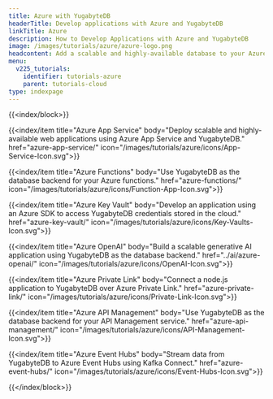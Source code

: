```yaml
---
title: Azure with YugabyteDB
headerTitle: Develop applications with Azure and YugabyteDB
linkTitle: Azure
description: How to Develop Applications with Azure and YugabyteDB
image: /images/tutorials/azure/azure-logo.png
headcontent: Add a scalable and highly-available database to your Azure projects
menu:
  v225_tutorials:
    identifier: tutorials-azure
    parent: tutorials-cloud
type: indexpage
---
```


{{<index/block>}}

  {{<index/item
    title="Azure App Service"
    body="Deploy scalable and highly-available web applications using Azure App Service and YugabyteDB."
    href="azure-app-service/"
    icon="/images/tutorials/azure/icons/App-Service-Icon.svg">}}

  {{<index/item
    title="Azure Functions"
    body="Use YugabyteDB as the database backend for your Azure functions."
    href="azure-functions/"
    icon="/images/tutorials/azure/icons/Function-App-Icon.svg">}}

  {{<index/item
    title="Azure Key Vault"
    body="Develop an application using an Azure SDK to access YugabyteDB credentials stored in the cloud."
    href="azure-key-vault/"
    icon="/images/tutorials/azure/icons/Key-Vaults-Icon.svg">}}

  {{<index/item
    title="Azure OpenAI"
    body="Build a scalable generative AI application using YugabyteDB as the database backend."
    href="../ai/azure-openai/"
    icon="/images/tutorials/azure/icons/OpenAI-Icon.svg">}}

  {{<index/item
    title="Azure Private Link"
    body="Connect a node.js application to YugabyteDB over Azure Private Link."
    href="azure-private-link/"
    icon="/images/tutorials/azure/icons/Private-Link-Icon.svg">}}

  {{<index/item
    title="Azure API Management"
    body="Use YugabyteDB as the database backend for your API Management service."
    href="azure-api-management/"
    icon="/images/tutorials/azure/icons/API-Management-Icon.svg">}}

  {{<index/item
    title="Azure Event Hubs"
    body="Stream data from YugabyteDB to Azure Event Hubs using Kafka Connect."
    href="azure-event-hubs/"
    icon="/images/tutorials/azure/icons/Event-Hubs-Icon.svg">}}

{{</index/block>}}

